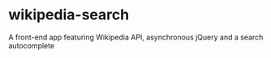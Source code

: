 # wikipedia-search
A front-end app featuring Wikipedia API, asynchronous jQuery and a search autocomplete
